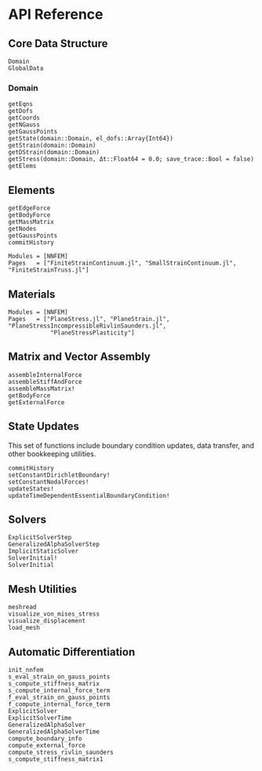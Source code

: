 # API Reference

## Core Data Structure
```@docs
Domain
GlobalData
```

### Domain 
```@docs 
getEqns
getDofs
getCoords
getNGauss
getGaussPoints
getState(domain::Domain, el_dofs::Array{Int64})
getStrain(domain::Domain)
getDStrain(domain::Domain)
getStress(domain::Domain, Δt::Float64 = 0.0; save_trace::Bool = false)
getElems
```

## Elements

```@docs
getEdgeForce
getBodyForce
getMassMatrix
getNodes
getGaussPoints
commitHistory
```

```@autodocs
Modules = [NNFEM]
Pages   = ["FiniteStrainContinuum.jl", "SmallStrainContinuum.jl", "FiniteStrainTruss.jl"]
```


## Materials

```@autodocs
Modules = [NNFEM]
Pages   = ["PlaneStress.jl", "PlaneStrain.jl", "PlaneStressIncompressibleRivlinSaunders.jl",
            "PlaneStressPlasticity"]
```

## Matrix and Vector Assembly
```@docs
assembleInternalForce
assembleStiffAndForce
assembleMassMatrix!
getBodyForce
getExternalForce
```

## State Updates

This set of functions include boundary condition updates, data transfer, and other bookkeeping utilities.

```@docs
commitHistory
setConstantDirichletBoundary!
setConstantNodalForces!
updateStates!
updateTimeDependentEssentialBoundaryCondition!
```

## Solvers

```@docs
ExplicitSolverStep
GeneralizedAlphaSolverStep
ImplicitStaticSolver
SolverInitial!
SolverInitial
```


## Mesh Utilities

```@docs
meshread
visualize_von_mises_stress
visualize_displacement
load_mesh
```

## Automatic Differentiation
```@docs
init_nnfem
s_eval_strain_on_gauss_points
s_compute_stiffness_matrix
s_compute_internal_force_term
f_eval_strain_on_gauss_points
f_compute_internal_force_term
ExplicitSolver
ExplicitSolverTime
GeneralizedAlphaSolver
GeneralizedAlphaSolverTime
compute_boundary_info
compute_external_force
compute_stress_rivlin_saunders
s_compute_stiffness_matrix1
```